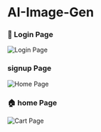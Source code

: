 # AI-Image-Gen
### 🔑 Login Page
![Login Page](screenshot/Loginpage.jpeg)

### signup Page
![Home Page](screenshot/Signuppage.jpeg)

### 🏠 home Page
![Cart Page](screenshot/homePage.jpeg)
